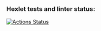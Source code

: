 ### Hexlet tests and linter status:
[![Actions Status](https://github.com/shruge/frontend-project-11/actions/workflows/hexlet-check.yml/badge.svg)](https://github.com/shruge/frontend-project-11/actions)